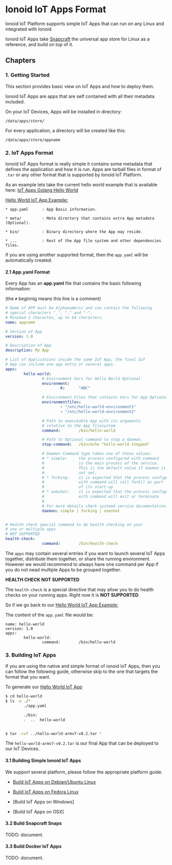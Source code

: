 # Ionoid IoT Apps Format

Ionoid IoT Platform supports simple IoT Apps that can run on any Linux and
integrated with Ionoid.

Ionoid IoT Apps take [Snapcraft](https://docs.snapcraft.io/) the universal
app store for Linux as a reference, and build on top of it.


## Chapters

### 1. Getting Started

This section provides basic view on IoT Apps and how to deploy them.


Ionoid IoT Apps are apps that are self contained with all their metadata
included.

On your IoT Devices, Apps will be installed in directory:
```
/data/apps/store/
```

For every application, a directory will be created like this:
```
/data/apps/store/appname
```


### 2. IoT Apps Format

Ionoid IoT Apps format is really simple it contains some metadata that
defines the application and how it is run. Apps are tarball files in
format of `.tar` or any other format that is supported by Ionoid IoT
Platform.


As an example lets take the current hello world example that is
available here: [IoT Apps Golang Hello
World](https://storage.googleapis.com/public.opendevices.io/apps/arch/armv7/hello-world/hello-world-armv7-v0.2.tar)

[Hello World IoT App Example:](https://storage.googleapis.com/public.opendevices.io/apps/arch/armv7/hello-world/hello-world-armv7-v0.2.tar)

```
* app.yaml      : App Basic information.

* meta/         : Meta directory that contains extra App metadata (Optional).

* bin/          : Binary directory where the App may reside.

* ...           : Rest of the App file system and other dependencies files.
```

If you are using another supported format, then the `app.yaml` will be
automatically created.


#### 2.1 App.yaml Format

Every App has an **app.yaml** file that contains the basic following
information:

(the `#` beginnig means this line is a comment)


```yaml
# Name of APP must be Alphanumeric and can contain the following
# special characters "_", "." and "-".
# Minimum 2 charactes, up to 64 characters.
name: appname

# Version of App
version: 1.0

# Description of App
description: My App

# List of Applications inside the same IoT App, the final IoT
# App can include one app entry or several apps.
apps:
        hello-world:
                # Environment Vars for Hello World Optional
                environment:
                        A:      "ABC"

                # Environment Files that contains Vars for App Optional
                environmentfiles:
                        - "/etc/hello-world-environment1"
                        - "/etc/hello-world-environment2"

                # Path to executable App with its arguments
                # relative to the App filesystem
                command:        /bin/hello-world

                # Path to Optional command to stop a daemon.
                stop-command:   /bin/echo "hello-world stopped"

                # Daemon Command type takes one of these values:
                # * simple:     the process configured with command
                #               is the main process of the service.
                #               This is the default value if daemon is
                #               not set.
                # * forking:    it is expected that the process configured
                #               with command will call fork() as part
                #               of its start-up
                # * oneshot:    it is expected that the process configured
                #               with command will exit or terminate
                #
                # For more details check systemd service documentation.
                daemon: simple | forking | oneshot


# Health check special command to do health checking on your
# one or multiple apps
# NOT SUPPORTED
health-check:
                command:        /bin/health-check
```


The `apps` may contain several entries if you want to launch several IoT
Apps together, distribute them together, or share the running
environment. However we would recommend to always have one command per
App if you do not nead multiple Apps to be grouped together.


**HEALTH CHECK NOT SUPPORTED**

The `health-check` is a special directive that may allow you to do
health checks on your running apps. Right now it is **NOT SUPPORTED**.



So if we go back to our [Hello World IoT App Example:](https://storage.googleapis.com/public.opendevices.io/apps/arch/armv7/hello-world/hello-world-armv7-v0.2.tar)

The content of the `app.yaml` file would be:
```
name: hello-world
version: 1.0
apps:
        hello-world:
                command:        /bin/hello-world
```


### 3. Building IoT Apps

If you are using the native and simple format of ionoid IoT Apps, then
you can follow the following guide, otherwise skip to the one that
targets the format that you want.


To generate our [Hello World IoT App](https://storage.googleapis.com/public.opendevices.io/apps/arch/armv7/hello-world/hello-world-armv7-v0.2.tar)

```bash
$ cd hello-world
$ ls -a ./*
        ./app.yaml

        ./bin:
        .  ..  hello-world


$ tar -cvf ../hello-world-armv7-v0.2.tar *
```

The `hello-world-armv7-v0.2.tar` is our final App that can be deployed
to our IoT Devices.


#### 3.1 Building Simple Ionoid IoT Apps

We support several platform, please follow the appropriate platform
guide.


* [Build IoT Apps on Debian/Ubuntu Linux](../apps/build/build_on_debian_linux.rst)

* [Build IoT Apps on Fedora Linux](../apps/build/build_on_fedora_linux.rst)


* [Build IoT Apps on Windows]


* [Build IoT Apps on OSX]



#### 3.2 Build Snapcraft Snaps

TODO: document.


#### 3.3 Build Docker IoT Apps

TODO: document.
